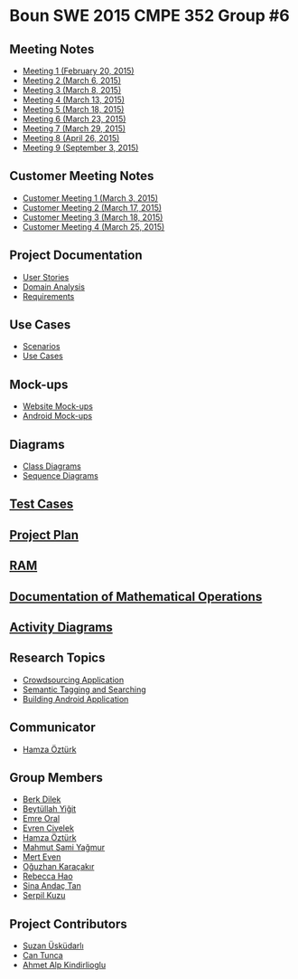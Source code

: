 # **Boun SWE 2015 CMPE 352 Group #6** #



## **Meeting Notes** ##

<ul>
	<li>
		<a href="https://github.com/BounSWE2015Group6/bounswe2015group6/wiki/Meeting-1-(February-20,-2015)">Meeting 1 (February 20, 2015)</a><br>
	</li>
	<li>
		<a href="https://github.com/BounSWE2015Group6/bounswe2015group6/wiki/Meeting-2-(March-6,-2015)">Meeting 2 (March 6, 2015)</a><br>
	</li>
	<li>
		<a href="https://github.com/BounSWE2015Group6/bounswe2015group6/wiki/Meeting-3-(March-8,-2015)">Meeting 3 (March 8, 2015)</a><br>
	</li>
	<li>
		<a href="https://github.com/BounSWE2015Group6/bounswe2015group6/wiki/Meeting-4-(March-13,-2015)">Meeting 4 (March 13, 2015)</a><br>
	</li>
	<li>
		<a href="https://github.com/BounSWE2015Group6/bounswe2015group6/wiki/Meeting-5-(March-18,-2015)">Meeting 5 (March 18, 2015)</a><br>
	</li>
	<li>
		<a href="https://github.com/BounSWE2015Group6/bounswe2015group6/wiki/Meeting-6-(March-23,-2015)">Meeting 6 (March 23, 2015)</a><br>
	</li>
	<li>
		<a href="https://github.com/BounSWE2015Group6/bounswe2015group6/wiki/Meeting-7-(March-29,-2015)">Meeting 7 (March 29, 2015)</a><br>
	</li>
	<li>
		<a href="https://github.com/BounSWE2015Group6/bounswe2015group6/wiki/Meeting-8-(April-26,-2015)">Meeting 8 (April 26, 2015)</a><br>
	</li>
	<li>
		<a href="https://github.com/BounSWE2015Group6/bounswe2015group6/wiki/Meeting-9-(September-3,-2015)">Meeting 9 (September 3, 2015)</a><br>
	</li>
</ul>

## **Customer Meeting Notes** ##

<ul>
	<li>
		<a href="https://github.com/BounSWE2015Group6/bounswe2015group6/wiki/Customer-Meeting-1-(March-3,-2015)">Customer Meeting 1 (March 3, 2015)</a><br>
	</li>
	<li>
		<a href="https://github.com/BounSWE2015Group6/bounswe2015group6/wiki/Customer-Meeting-2-(March-17,-2015)">Customer Meeting 2 (March 17, 2015)</a><br>
	</li>
	<li>
		<a href="https://github.com/BounSWE2015Group6/bounswe2015group6/wiki/Customer-Meeting-3-(March-18,-2015)">Customer Meeting 3 (March 18, 2015)</a><br>
	</li>
	<li>
		<a href="https://github.com/BounSWE2015Group6/bounswe2015group6/wiki/Customer-Meeting-4-(March-25,-2015)">Customer Meeting 4 (March 25, 2015)</a><br>
	</li>
</ul>



## **Project Documentation** ##
<ul>
	<li>
		<a href="https://github.com/BounSWE2015Group6/bounswe2015group6/wiki/User-Stories">User Stories</a><br>
	</li>
	<li>
		<a href="https://github.com/BounSWE2015Group6/bounswe2015group6/wiki/Domain-Analysis">Domain Analysis</a><br>
	</li>
	<li>
		<a href="https://github.com/BounSWE2015Group6/bounswe2015group6/wiki/Requirements">Requirements</a><br>
	</li>
</ul>

## **Use Cases** ##
<ul>
	<li>
		<a href="https://github.com/BounSWE2015Group6/bounswe2015group6/wiki/Scenarios">Scenarios</a><br>
	</li>
	<li>
		<a href="https://github.com/BounSWE2015Group6/bounswe2015group6/wiki/Use Cases">Use Cases</a><br>
	</li>
</ul>

## **Mock-ups** ##

<ul>
	<li>
		<a href="https://github.com/BounSWE2015Group6/bounswe2015group6/wiki/Website-Mock-ups">Website Mock-ups</a><br>
	</li>
	<li>
		<a href="https://github.com/BounSWE2015Group6/bounswe2015group6/wiki/Android-Mock-ups">Android Mock-ups</a><br>
	</li>
</ul>

## **Diagrams** ##
<ul>
	<li>
		<a href="https://github.com/BounSWE2015Group6/bounswe2015group6/wiki/Class-Diagrams">Class Diagrams</a><br>
	</li>
	<li>
		<a href="https://github.com/BounSWE2015Group6/bounswe2015group6/wiki/Sequence-Diagrams">Sequence Diagrams</a><br>
	</li>
</ul>

## **<a href="https://github.com/BounSWE2015Group6/bounswe2015group6/wiki/Test-Cases">Test Cases</a>** ##

## **<a href="https://github.com/BounSWE2015Group6/bounswe2015group6/wiki/Project-Plan">Project Plan</a>** ##

## **<a href="https://github.com/BounSWE2015Group6/bounswe2015group6/wiki/RAM">RAM</a>** ##

## **<a href="https://github.com/BounSWE2015Group6/bounswe2015group6/wiki/Documentation-of-Mathematical-Operations">Documentation of Mathematical Operations</a>** ##

## **<a href="https://github.com/bounswe/bounswe2015group6/wiki/Activity-Diagrams">Activity Diagrams</a>** ##

## **Research Topics** ##

<ul>
	<li>
		<a href="https://github.com/BounSWE2015Group6/bounswe2015group6/wiki/Crowdsourcing-Application">Crowdsourcing Application</a><br>
	</li>
	<li>
		<a href="https://github.com/BounSWE2015Group6/bounswe2015group6/wiki/Semantic-Tagging-and-Searching">Semantic Tagging and Searching</a><br>
	</li>
	<li>
		<a href="https://github.com/BounSWE2015Group6/bounswe2015group6/wiki/Building-Android-Application">Building Android Application</a><br>
	</li>
</ul>

## **Communicator** ##
<ul>
	<li>
		<a href="https://github.com/BounSWE2015Group6/bounswe2015group6/wiki/Hamza-Öztürk">Hamza Öztürk</a><br>
	</li>
</ul>


## **Group Members** ##

<ul>
	<li>
		<a href="https://github.com/BounSWE2015Group6/bounswe2015group6/wiki/Berk-Dilek">Berk Dilek</a><br>
	</li>
	<li>
		<a href="https://github.com/BounSWE2015Group6/bounswe2015group6/wiki/Beytüllah-Yiğit">Beytüllah Yiğit</a><br>
	</li>
	<li>
		<a href="https://github.com/BounSWE2015Group6/bounswe2015group6/wiki/Emre-Oral">Emre Oral</a><br>
	</li>
	<li>
		<a href="https://github.com/BounSWE2015Group6/bounswe2015group6/wiki/Evren-Civelek">Evren Civelek</a><br>
	</li>
	<li>
		<a href="https://github.com/BounSWE2015Group6/bounswe2015group6/wiki/Hamza-Öztürk">Hamza Öztürk</a><br>
	</li>
	<li>
		<a href="https://github.com/BounSWE2015Group6/bounswe2015group6/wiki/Mahmut-Sami-Yağmur">Mahmut Sami Yağmur</a><br>
	</li>
	<li>
		<a href="https://github.com/BounSWE2015Group6/bounswe2015group6/wiki/Mert-Even">Mert Even</a><br>
	</li>
	<li>
		<a href="https://github.com/BounSWE2015Group6/bounswe2015group6/wiki/Oğuzhan-Karaçakır">Oğuzhan Karaçakır</a><br>
	</li>
	<li>
		<a href="https://github.com/BounSWE2015Group6/bounswe2015group6/wiki/Rebecca-Hao">Rebecca Hao</a><br>
	</li>
	<li>
		<a href="https://github.com/BounSWE2015Group6/bounswe2015group6/wiki/Sina-Andaç-Tan">Sina Andaç Tan</a><br>
	</li>
	<li>
		<a href="https://github.com/BounSWE2015Group6/bounswe2015group6/wiki/Serpil-Kuzu">Serpil Kuzu</a><br>
	</li>
</ul>


## **Project Contributors** ##

<ul>
	<li>
		<a href="https://github.com/BounSWE2015Group6/bounswe2015group6/wiki/http://cmpe.boun.edu.tr/~uskudarli/">Suzan Üsküdarlı</a><br>
	</li>
	<li>
		<a href="https://github.com/BounSWE2015Group6/bounswe2015group6/wiki/http://baam.boun.edu.tr/WiSe/doku.php/tunca">Can Tunca</a><br>
	</li>
	<li>
		<a href="https://github.com/BounSWE2015Group6/bounswe2015group6/wiki/http://www.cmpe.boun.edu.tr/people/ahmet.alp.kindiroglu">Ahmet Alp Kindirlioglu</a><br>
	</li>
</ul>
